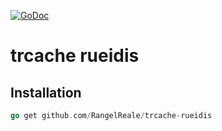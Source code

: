 [![GoDoc](https://godoc.org/github.com/RangelReale/trcache-rueidis?status.png)](https://godoc.org/github.com/RangelReale/trcache-rueidis)

trcache rueidis
===============


## Installation

```go
go get github.com/RangelReale/trcache-rueidis
```
